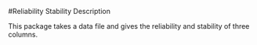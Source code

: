 #Reliability Stability Description

This package takes a data file and gives the reliability and stability of three columns. 
